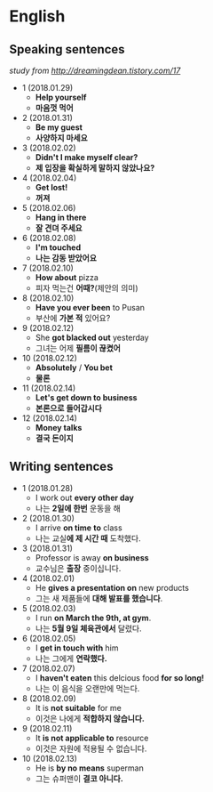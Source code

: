 # English  
## Speaking sentences  
*study from http://dreamingdean.tistory.com/17*
- 1 (2018.01.29)  
  - **Help yourself**  
  - **마음껏 먹어**  
- 2 (2018.01.31)  
  - **Be my guest**   
  - **사양하지 마세요**  
- 3 (2018.02.02)  
  - **Didn't I make myself clear?**  
  - **제 입장을 확실하게 말하지 않았나요?**   
- 4 (2018.02.04)  
  - **Get lost!**  
  - **꺼져**  
- 5 (2018.02.06)  
  - **Hang in there**  
  - **잘 견뎌 주세요**  
- 6 (2018.02.08)  
  - **I'm touched**  
  - **나는 감동 받았어요**  
- 7 (2018.02.10)  
  - **How about** pizza  
  - 피자 먹는건 **어때?**(제안의 의미)  
- 8 (2018.02.10)  
  - **Have you ever been** to Pusan  
  - 부산에 **가본 적** 있어요?  
- 9 (2018.02.12)  
  - She **got blacked out** yesterday  
  - 그녀는 어제 **필름이 끊켰어**  
- 10 (2018.02.12)  
  - **Absolutely** / **You bet**  
  - **물론**  
- 11 (2018.02.14)  
  - **Let's get down to business**  
  - **본론으로 들어갑시다**  
- 12 (2018.02.14)  
  - **Money talks**  
  - **결국 돈이지**  
## Writing sentences  
- 1 (2018.01.28)  
  - I work out **every other day**  
  - 나는 **2일에 한번** 운동을 해  
- 2 (2018.01.30)  
  - I arrive **on time** **to** class  
  - 나는 교실**에 제 시간 때** 도착했다. 
- 3 (2018.01.31)
  - Professor is away **on business**  
  - 교수님은 **출장** 중이십니다.  
- 4 (2018.02.01)
  - He **gives a presentation on** new products  
  - 그는 새 제품들에 **대해 발표를 했습니다**.  
- 5 (2018.02.03)  
  - I run **on March the 9th, at gym**.  
  - 나는 **5월 9일 체육관에서** 달렸다.  
- 6 (2018.02.05)  
  - I **get in touch with** him  
  - 나는 그에게 **연락했다.**  
- 7 (2018.02.07)  
  - I **haven't eaten** this delcious food **for so long!**  
  - 나는 이 음식을 오랜만에 먹는다.  
- 8 (2018.02.09)  
  - It is **not suitable** for me  
  - 이것은 나에게 **적합하지 않습니다.**  
- 9 (2018.02.11)  
  - It **is not applicable to** resource  
  - 이것은 자원에 적용될 수 없습니다.  
- 10 (2018.02.13)  
  - He is **by no means** superman  
  - 그는 슈퍼맨이 **결코 아니다.**  
